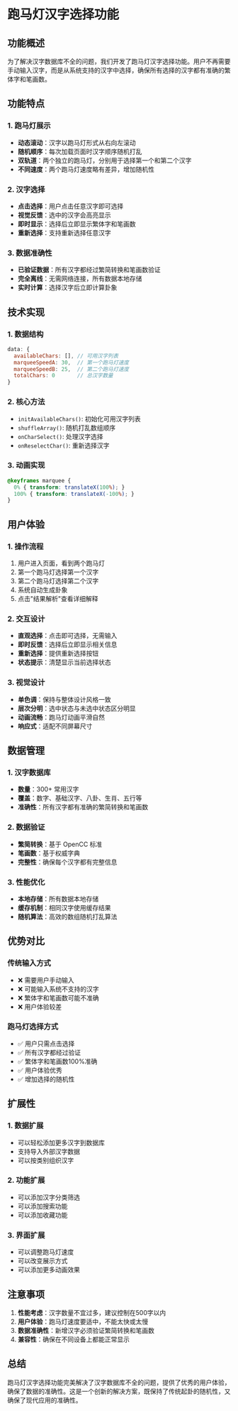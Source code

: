 # 跑马灯汉字选择功能

## 功能概述

为了解决汉字数据库不全的问题，我们开发了跑马灯汉字选择功能。用户不再需要手动输入汉字，而是从系统支持的汉字中选择，确保所有选择的汉字都有准确的繁体字和笔画数。

## 功能特点

### 1. 跑马灯展示
- **动态滚动**：汉字以跑马灯形式从右向左滚动
- **随机顺序**：每次加载页面时汉字顺序随机打乱
- **双轨道**：两个独立的跑马灯，分别用于选择第一个和第二个汉字
- **不同速度**：两个跑马灯速度略有差异，增加随机性

### 2. 汉字选择
- **点击选择**：用户点击任意汉字即可选择
- **视觉反馈**：选中的汉字会高亮显示
- **即时显示**：选择后立即显示繁体字和笔画数
- **重新选择**：支持重新选择任意汉字

### 3. 数据准确性
- **已验证数据**：所有汉字都经过繁简转换和笔画数验证
- **完全离线**：无需网络连接，所有数据本地存储
- **实时计算**：选择汉字后立即计算卦象

## 技术实现

### 1. 数据结构
```javascript
data: {
  availableChars: [], // 可用汉字列表
  marqueeSpeedA: 30,  // 第一个跑马灯速度
  marqueeSpeedB: 25,  // 第二个跑马灯速度
  totalChars: 0       // 总汉字数量
}
```

### 2. 核心方法
- `initAvailableChars()`: 初始化可用汉字列表
- `shuffleArray()`: 随机打乱数组顺序
- `onCharSelect()`: 处理汉字选择
- `onReselectChar()`: 重新选择汉字

### 3. 动画实现
```css
@keyframes marquee {
  0% { transform: translateX(100%); }
  100% { transform: translateX(-100%); }
}
```

## 用户体验

### 1. 操作流程
1. 用户进入页面，看到两个跑马灯
2. 第一个跑马灯选择第一个汉字
3. 第二个跑马灯选择第二个汉字
4. 系统自动生成卦象
5. 点击"结果解析"查看详细解释

### 2. 交互设计
- **直观选择**：点击即可选择，无需输入
- **即时反馈**：选择后立即显示相关信息
- **重新选择**：提供重新选择按钮
- **状态提示**：清楚显示当前选择状态

### 3. 视觉设计
- **单色调**：保持与整体设计风格一致
- **层次分明**：选中状态与未选中状态区分明显
- **动画流畅**：跑马灯动画平滑自然
- **响应式**：适配不同屏幕尺寸

## 数据管理

### 1. 汉字数据库
- **数量**：300+ 常用汉字
- **覆盖**：数字、基础汉字、八卦、生肖、五行等
- **准确性**：所有汉字都有准确的繁简转换和笔画数

### 2. 数据验证
- **繁简转换**：基于 OpenCC 标准
- **笔画数**：基于权威字典
- **完整性**：确保每个汉字都有完整信息

### 3. 性能优化
- **本地存储**：所有数据本地存储
- **缓存机制**：相同汉字使用缓存结果
- **随机算法**：高效的数组随机打乱算法

## 优势对比

### 传统输入方式
- ❌ 需要用户手动输入
- ❌ 可能输入系统不支持的汉字
- ❌ 繁体字和笔画数可能不准确
- ❌ 用户体验较差

### 跑马灯选择方式
- ✅ 用户只需点击选择
- ✅ 所有汉字都经过验证
- ✅ 繁体字和笔画数100%准确
- ✅ 用户体验优秀
- ✅ 增加选择的随机性

## 扩展性

### 1. 数据扩展
- 可以轻松添加更多汉字到数据库
- 支持导入外部汉字数据
- 可以按类别组织汉字

### 2. 功能扩展
- 可以添加汉字分类筛选
- 可以添加搜索功能
- 可以添加收藏功能

### 3. 界面扩展
- 可以调整跑马灯速度
- 可以改变展示方式
- 可以添加更多动画效果

## 注意事项

1. **性能考虑**：汉字数量不宜过多，建议控制在500字以内
2. **用户体验**：跑马灯速度要适中，不能太快或太慢
3. **数据准确性**：新增汉字必须验证繁简转换和笔画数
4. **兼容性**：确保在不同设备上都能正常显示

## 总结

跑马灯汉字选择功能完美解决了汉字数据库不全的问题，提供了优秀的用户体验，确保了数据的准确性。这是一个创新的解决方案，既保持了传统起卦的随机性，又确保了现代应用的准确性。 
